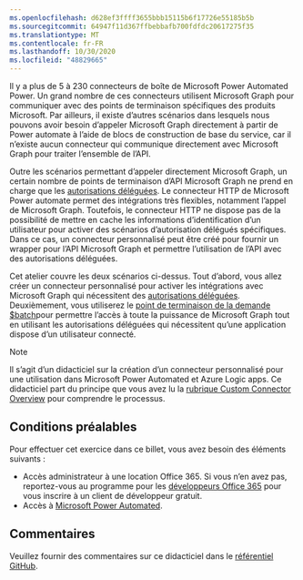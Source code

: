 ```yaml
---
ms.openlocfilehash: d628ef3ffff3655bbb15115b6f17726e55185b5b
ms.sourcegitcommit: 64947f11d367ffbebbafb700fdfdc20617275f35
ms.translationtype: MT
ms.contentlocale: fr-FR
ms.lasthandoff: 10/30/2020
ms.locfileid: "48829665"
---
```

<!-- markdownlint-disable MD002 MD041 -->

Il y a plus de 5 à 230 connecteurs de boîte de Microsoft Power Automated Power. Un grand nombre de ces connecteurs utilisent Microsoft Graph pour communiquer avec des points de terminaison spécifiques des produits Microsoft. Par ailleurs, il existe d’autres scénarios dans lesquels nous pouvons avoir besoin d’appeler Microsoft Graph directement à partir de Power automate à l’aide de blocs de construction de base du service, car il n’existe aucun connecteur qui communique directement avec Microsoft Graph pour traiter l’ensemble de l’API.

Outre les scénarios permettant d’appeler directement Microsoft Graph, un certain nombre de points de terminaison d’API Microsoft Graph ne prend en charge que les [autorisations déléguées](https://docs.microsoft.com/graph/permissions-reference). Le connecteur HTTP de Microsoft Power automate permet des intégrations très flexibles, notamment l’appel de Microsoft Graph. Toutefois, le connecteur HTTP ne dispose pas de la possibilité de mettre en cache les informations d’identification d’un utilisateur pour activer des scénarios d’autorisation délégués spécifiques. Dans ce cas, un connecteur personnalisé peut être créé pour fournir un wrapper pour l’API Microsoft Graph et permettre l’utilisation de l’API avec des autorisations déléguées.

Cet atelier couvre les deux scénarios ci-dessus. Tout d’abord, vous allez créer un connecteur personnalisé pour activer les intégrations avec Microsoft Graph qui nécessitent des [autorisations déléguées](https://docs.microsoft.com/graph/permissions-reference). Deuxièmement, vous utiliserez le [point de terminaison de la demande $batch](https://docs.microsoft.com/graph/json-batching)pour permettre l’accès à toute la puissance de Microsoft Graph tout en utilisant les autorisations déléguées qui nécessitent qu’une application dispose d’un utilisateur connecté.

> [!NOTE]
> Il s’agit d’un didacticiel sur la création d’un connecteur personnalisé pour une utilisation dans Microsoft Power Automated et Azure Logic apps. Ce didacticiel part du principe que vous avez lu la [rubrique Custom Connector Overview](https://docs.microsoft.com/connectors/custom-connectors/) pour comprendre le processus.

## <a name="prerequisites"></a>Conditions préalables

Pour effectuer cet exercice dans ce billet, vous avez besoin des éléments suivants :

- Accès administrateur à une location Office 365. Si vous n’en avez pas, reportez-vous au programme pour les [développeurs Office 365](https://developer.microsoft.com/office/dev-program) pour vous inscrire à un client de développeur gratuit.
- Accès à [Microsoft Power Automated](https://flow.microsoft.com/).

## <a name="feedback"></a>Commentaires

Veuillez fournir des commentaires sur ce didacticiel dans le [référentiel GitHub](https://github.com/microsoftgraph/msgraph-training-powerautomate).
